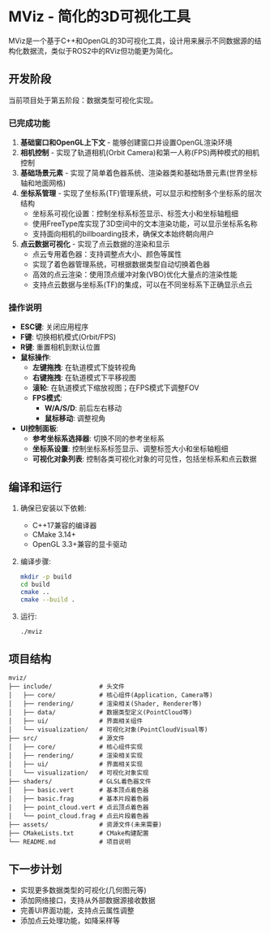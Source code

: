 # MViz - 简化的3D可视化工具

MViz是一个基于C++和OpenGL的3D可视化工具，设计用来展示不同数据源的结构化数据流，类似于ROS2中的RViz但功能更为简化。

## 开发阶段

当前项目处于第五阶段：数据类型可视化实现。

### 已完成功能

1. **基础窗口和OpenGL上下文** - 能够创建窗口并设置OpenGL渲染环境
2. **相机控制** - 实现了轨道相机(Orbit Camera)和第一人称(FPS)两种模式的相机控制
3. **基础场景元素** - 实现了简单着色器系统、渲染器类和基础场景元素(世界坐标轴和地面网格)
4. **坐标系管理** - 实现了坐标系(TF)管理系统，可以显示和控制多个坐标系的层次结构
   - 坐标系可视化设置：控制坐标系标签显示、标签大小和坐标轴粗细
   - 使用FreeType库实现了3D空间中的文本渲染功能，可以显示坐标系名称
   - 支持面向相机的billboarding技术，确保文本始终朝向用户
5. **点云数据可视化** - 实现了点云数据的渲染和显示
   - 点云专用着色器：支持调整点大小、颜色等属性
   - 实现了着色器管理系统，可根据数据类型自动切换着色器
   - 高效的点云渲染：使用顶点缓冲对象(VBO)优化大量点的渲染性能
   - 支持点云数据与坐标系(TF)的集成，可以在不同坐标系下正确显示点云

### 操作说明

- **ESC键**: 关闭应用程序
- **F键**: 切换相机模式(Orbit/FPS)
- **R键**: 重置相机到默认位置
- **鼠标操作**:
  - **左键拖拽**: 在轨道模式下旋转视角
  - **右键拖拽**: 在轨道模式下平移视图
  - **滚轮**: 在轨道模式下缩放视图；在FPS模式下调整FOV
  - **FPS模式**:
    - **W/A/S/D**: 前后左右移动
    - **鼠标移动**: 调整视角
- **UI控制面板**:
  - **参考坐标系选择器**: 切换不同的参考坐标系
  - **坐标系设置**: 控制坐标系标签显示、调整标签大小和坐标轴粗细
  - **可视化对象列表**: 控制各类可视化对象的可见性，包括坐标系和点云数据

## 编译和运行

1. 确保已安装以下依赖:
   - C++17兼容的编译器
   - CMake 3.14+
   - OpenGL 3.3+兼容的显卡驱动

2. 编译步骤:
   ```bash
   mkdir -p build
   cd build
   cmake ..
   cmake --build .
   ```

3. 运行:
   ```bash
   ./mviz
   ```

## 项目结构

```
mviz/
├── include/             # 头文件
│   ├── core/            # 核心组件(Application, Camera等)
│   ├── rendering/       # 渲染相关(Shader, Renderer等)
│   ├── data/            # 数据类型定义(PointCloud等)
│   ├── ui/              # 界面相关组件
│   └── visualization/   # 可视化对象(PointCloudVisual等)
├── src/                 # 源文件
│   ├── core/            # 核心组件实现
│   ├── rendering/       # 渲染相关实现
│   ├── ui/              # 界面相关实现
│   └── visualization/   # 可视化对象实现
├── shaders/             # GLSL着色器文件
│   ├── basic.vert       # 基本顶点着色器
│   ├── basic.frag       # 基本片段着色器
│   ├── point_cloud.vert # 点云顶点着色器
│   └── point_cloud.frag # 点云片段着色器
├── assets/              # 资源文件(未来需要)
├── CMakeLists.txt       # CMake构建配置
└── README.md            # 项目说明
```

## 下一步计划

- 实现更多数据类型的可视化(几何图元等)
- 添加网络接口，支持从外部数据源接收数据
- 完善UI界面功能，支持点云属性调整
- 添加点云处理功能，如降采样等 